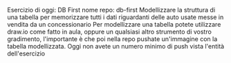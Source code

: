 
Esercizio di oggi: DB First
nome repo: db-first
Modellizzare la struttura di una tabella per memorizzare tutti i dati riguardanti delle auto usate messe in vendita da un concessionario
Per modellizzare una tabella potete utilizzare draw.io come fatto in aula, oppure un qualsiasi altro strumento di vostro gradimento, l'importante è che poi nella repo pushate un'immagine con la tabella modellizzata.
Oggi non avete un numero minimo di push vista l'entità dell'esercizio